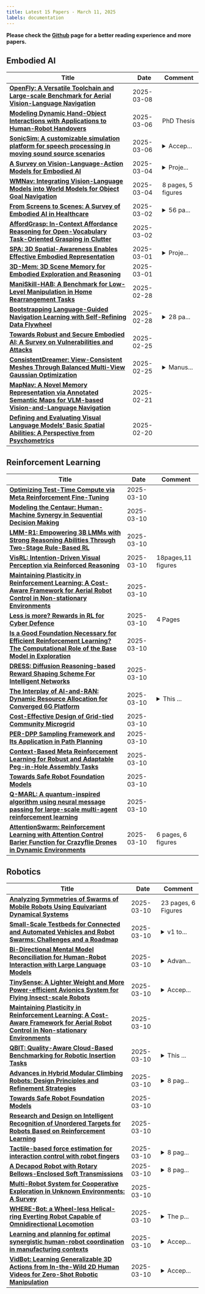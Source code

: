 ```yaml
---
title: Latest 15 Papers - March 11, 2025
labels: documentation
---
```

**Please check the [Github](https://github.com/zezhishao/MTS_Daily_ArXiv) page for a better reading experience and more papers.**

## Embodied AI
| **Title** | **Date** | **Comment** |
| --- | --- | --- |
| **[OpenFly: A Versatile Toolchain and Large-scale Benchmark for Aerial Vision-Language Navigation](http://arxiv.org/abs/2502.18041v4)** | 2025-03-08 |  |
| **[Modeling Dynamic Hand-Object Interactions with Applications to Human-Robot Handovers](http://arxiv.org/abs/2503.04879v1)** | 2025-03-06 | PhD Thesis |
| **[SonicSim: A customizable simulation platform for speech processing in moving sound source scenarios](http://arxiv.org/abs/2410.01481v2)** | 2025-03-06 | <details><summary>Accep...</summary><p>Accepted by ICLR 2025</p></details> |
| **[A Survey on Vision-Language-Action Models for Embodied AI](http://arxiv.org/abs/2405.14093v4)** | 2025-03-04 | <details><summary>Proje...</summary><p>Project page: https://github.com/yueen-ma/Awesome-VLA</p></details> |
| **[WMNav: Integrating Vision-Language Models into World Models for Object Goal Navigation](http://arxiv.org/abs/2503.02247v1)** | 2025-03-04 | 8 pages, 5 figures |
| **[From Screens to Scenes: A Survey of Embodied AI in Healthcare](http://arxiv.org/abs/2501.07468v3)** | 2025-03-02 | <details><summary>56 pa...</summary><p>56 pages, 11 figures, manuscript accepted by Information Fusion</p></details> |
| **[AffordGrasp: In-Context Affordance Reasoning for Open-Vocabulary Task-Oriented Grasping in Clutter](http://arxiv.org/abs/2503.00778v1)** | 2025-03-02 |  |
| **[SPA: 3D Spatial-Awareness Enables Effective Embodied Representation](http://arxiv.org/abs/2410.08208v3)** | 2025-03-01 | <details><summary>Proje...</summary><p>Project Page: https://haoyizhu.github.io/spa/</p></details> |
| **[3D-Mem: 3D Scene Memory for Embodied Exploration and Reasoning](http://arxiv.org/abs/2411.17735v4)** | 2025-03-01 |  |
| **[ManiSkill-HAB: A Benchmark for Low-Level Manipulation in Home Rearrangement Tasks](http://arxiv.org/abs/2412.13211v3)** | 2025-02-28 |  |
| **[Bootstrapping Language-Guided Navigation Learning with Self-Refining Data Flywheel](http://arxiv.org/abs/2412.08467v2)** | 2025-02-28 | <details><summary>28 pa...</summary><p>28 pages, Code and data are available at https://github.com/wz0919/VLN-SRDF</p></details> |
| **[Towards Robust and Secure Embodied AI: A Survey on Vulnerabilities and Attacks](http://arxiv.org/abs/2502.13175v2)** | 2025-02-25 |  |
| **[ConsistentDreamer: View-Consistent Meshes Through Balanced Multi-View Gaussian Optimization](http://arxiv.org/abs/2502.09278v3)** | 2025-02-25 | <details><summary>Manus...</summary><p>Manuscript accepted by Pattern Recognition Letters. Project Page: https://onatsahin.github.io/ConsistentDreamer/</p></details> |
| **[MapNav: A Novel Memory Representation via Annotated Semantic Maps for VLM-based Vision-and-Language Navigation](http://arxiv.org/abs/2502.13451v2)** | 2025-02-21 |  |
| **[Defining and Evaluating Visual Language Models' Basic Spatial Abilities: A Perspective from Psychometrics](http://arxiv.org/abs/2502.11859v2)** | 2025-02-20 |  |

## Reinforcement Learning
| **Title** | **Date** | **Comment** |
| --- | --- | --- |
| **[Optimizing Test-Time Compute via Meta Reinforcement Fine-Tuning](http://arxiv.org/abs/2503.07572v1)** | 2025-03-10 |  |
| **[Modeling the Centaur: Human-Machine Synergy in Sequential Decision Making](http://arxiv.org/abs/2412.18593v2)** | 2025-03-10 |  |
| **[LMM-R1: Empowering 3B LMMs with Strong Reasoning Abilities Through Two-Stage Rule-Based RL](http://arxiv.org/abs/2503.07536v1)** | 2025-03-10 |  |
| **[VisRL: Intention-Driven Visual Perception via Reinforced Reasoning](http://arxiv.org/abs/2503.07523v1)** | 2025-03-10 | 18pages,11 figures |
| **[Maintaining Plasticity in Reinforcement Learning: A Cost-Aware Framework for Aerial Robot Control in Non-stationary Environments](http://arxiv.org/abs/2503.00282v2)** | 2025-03-10 |  |
| **[Less is more? Rewards in RL for Cyber Defence](http://arxiv.org/abs/2503.03245v2)** | 2025-03-10 | 4 Pages |
| **[Is a Good Foundation Necessary for Efficient Reinforcement Learning? The Computational Role of the Base Model in Exploration](http://arxiv.org/abs/2503.07453v1)** | 2025-03-10 |  |
| **[DRESS: Diffusion Reasoning-based Reward Shaping Scheme For Intelligent Networks](http://arxiv.org/abs/2503.07433v1)** | 2025-03-10 |  |
| **[The Interplay of AI-and-RAN: Dynamic Resource Allocation for Converged 6G Platform](http://arxiv.org/abs/2503.07420v1)** | 2025-03-10 | <details><summary>This ...</summary><p>This paper has been accepted for presentation at the IEEE INFOCOM 2025 Workshop and will appear in the IEEE INFOCOM 2025 proceedings</p></details> |
| **[Cost-Effective Design of Grid-tied Community Microgrid](http://arxiv.org/abs/2503.07414v1)** | 2025-03-10 |  |
| **[PER-DPP Sampling Framework and Its Application in Path Planning](http://arxiv.org/abs/2503.07411v1)** | 2025-03-10 |  |
| **[Context-Based Meta Reinforcement Learning for Robust and Adaptable Peg-in-Hole Assembly Tasks](http://arxiv.org/abs/2409.16208v3)** | 2025-03-10 |  |
| **[Towards Safe Robot Foundation Models](http://arxiv.org/abs/2503.07404v1)** | 2025-03-10 |  |
| **[Q-MARL: A quantum-inspired algorithm using neural message passing for large-scale multi-agent reinforcement learning](http://arxiv.org/abs/2503.07397v1)** | 2025-03-10 |  |
| **[AttentionSwarm: Reinforcement Learning with Attention Control Barier Function for Crazyflie Drones in Dynamic Environments](http://arxiv.org/abs/2503.07376v1)** | 2025-03-10 | 6 pages, 6 figures |

## Robotics
| **Title** | **Date** | **Comment** |
| --- | --- | --- |
| **[Analyzing Symmetries of Swarms of Mobile Robots Using Equivariant Dynamical Systems](http://arxiv.org/abs/2503.07576v1)** | 2025-03-10 | 23 pages, 6 Figures |
| **[Small-Scale Testbeds for Connected and Automated Vehicles and Robot Swarms: Challenges and a Roadmap](http://arxiv.org/abs/2503.05656v2)** | 2025-03-10 | <details><summary>v1 to...</summary><p>v1 to v2: a minor correction of a URL</p></details> |
| **[Bi-Directional Mental Model Reconciliation for Human-Robot Interaction with Large Language Models](http://arxiv.org/abs/2503.07547v1)** | 2025-03-10 | <details><summary>Advan...</summary><p>Advancing Artificial Intelligence through Theory of Mind Workshop at AAAI 2025</p></details> |
| **[TinySense: A Lighter Weight and More Power-efficient Avionics System for Flying Insect-scale Robots](http://arxiv.org/abs/2501.03416v2)** | 2025-03-10 | <details><summary>Accep...</summary><p>Accepted to ICRA 2025</p></details> |
| **[Maintaining Plasticity in Reinforcement Learning: A Cost-Aware Framework for Aerial Robot Control in Non-stationary Environments](http://arxiv.org/abs/2503.00282v2)** | 2025-03-10 |  |
| **[QBIT: Quality-Aware Cloud-Based Benchmarking for Robotic Insertion Tasks](http://arxiv.org/abs/2503.07479v1)** | 2025-03-10 | <details><summary>This ...</summary><p>This work has been submitted to the IEEE for possible publication</p></details> |
| **[Advances in Hybrid Modular Climbing Robots: Design Principles and Refinement Strategies](http://arxiv.org/abs/2503.07423v1)** | 2025-03-10 | <details><summary>8 pag...</summary><p>8 pages, 9 figures; This work has been submitted to the IEEE for possible publication</p></details> |
| **[Towards Safe Robot Foundation Models](http://arxiv.org/abs/2503.07404v1)** | 2025-03-10 |  |
| **[Research and Design on Intelligent Recognition of Unordered Targets for Robots Based on Reinforcement Learning](http://arxiv.org/abs/2503.07340v1)** | 2025-03-10 |  |
| **[Tactile-based force estimation for interaction control with robot fingers](http://arxiv.org/abs/2411.13335v2)** | 2025-03-10 | <details><summary>8 pag...</summary><p>8 pages, 5 figures, submitted to IROS 2025</p></details> |
| **[A Decapod Robot with Rotary Bellows-Enclosed Soft Transmissions](http://arxiv.org/abs/2503.07321v1)** | 2025-03-10 | <details><summary>8 pag...</summary><p>8 pages, 11 figures, accepted by RoboSoft 2025</p></details> |
| **[Multi-Robot System for Cooperative Exploration in Unknown Environments: A Survey](http://arxiv.org/abs/2503.07278v1)** | 2025-03-10 |  |
| **[WHERE-Bot: a Wheel-less Helical-ring Everting Robot Capable of Omnidirectional Locomotion](http://arxiv.org/abs/2503.07245v1)** | 2025-03-10 | <details><summary>The p...</summary><p>The paper has been accepted for publication at 2025 IEEE 8th International Conference on Soft Robotics</p></details> |
| **[Learning and planning for optimal synergistic human-robot coordination in manufacturing contexts](http://arxiv.org/abs/2503.07238v1)** | 2025-03-10 | <details><summary>Accep...</summary><p>Accepted for publication in Robotics and Computer-Integrated Manufacturing (2025)</p></details> |
| **[VidBot: Learning Generalizable 3D Actions from In-the-Wild 2D Human Videos for Zero-Shot Robotic Manipulation](http://arxiv.org/abs/2503.07135v1)** | 2025-03-10 | <details><summary>Accep...</summary><p>Accepted to CVPR 2025</p></details> |

